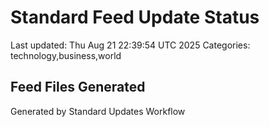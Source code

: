# Standard Feed Update Status
Last updated: Thu Aug 21 22:39:54 UTC 2025
Categories: technology,business,world

## Feed Files Generated

Generated by Standard Updates Workflow
